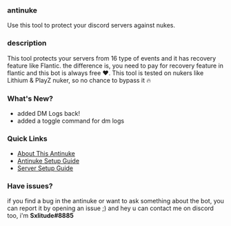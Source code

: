 ### antinuke
Use this tool to protect your discord servers against nukes.

### description
This tool protects your servers from 16 type of events and it has recovery feature like Flantic. the difference is, you need to pay for recovery feature in flantic and this bot is always free ❤️. This tool is tested on nukers like Lithium & PlayZ nuker, so no chance to bypass it 🔥

### What's New?
- added DM Logs back!
- added a toggle command for dm logs

### Quick Links
- [About This Antinuke](https://github.com/Sxlitude/antinuke/blob/main/Guide/Intro/AboutThisAntinuke.md)
- [Antinuke Setup Guide](https://github.com/Sxlitude/antinuke/blob/main/Guide/Intro/ToolSetupGuide.md)
- [Server Setup Guide](https://github.com/Sxlitude/antinuke/blob/main/Guide/Intro/ServerSetupGuide.md)


### Have issues?
if you find a bug in the antinuke or want to ask something about the bot, you can report it by opening an issue ;)
and hey u can contact me on discord too, i'm **Sxlitude#8885**

